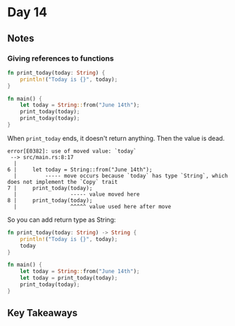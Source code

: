 # Day 14

## Notes

### Giving references to functions

```rust
fn print_today(today: String) {
    println!("Today is {}", today);
}

fn main() {
    let today = String::from("June 14th");
    print_today(today);
    print_today(today);
}
```

When `print_today` ends, it doesn't return anything. Then the value is dead.

```text
error[E0382]: use of moved value: `today`
 --> src/main.rs:8:17
  |
6 |     let today = String::from("June 14th");
  |         ----- move occurs because `today` has type `String`, which does not implement the `Copy` trait
7 |     print_today(today);
  |                 ----- value moved here
8 |     print_today(today);
  |                 ^^^^^ value used here after move
```

So you can add return type as String:

```rust
fn print_today(today: String) -> String {
    println!("Today is {}", today);
    today
}

fn main() {
    let today = String::from("June 14th");
    let today = print_today(today);
    print_today(today);
}
```

## Key Takeaways
